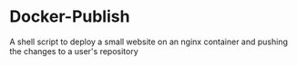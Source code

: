 # Docker-Publish
A shell script to deploy a small website on an nginx container and pushing the changes to a user's repository
